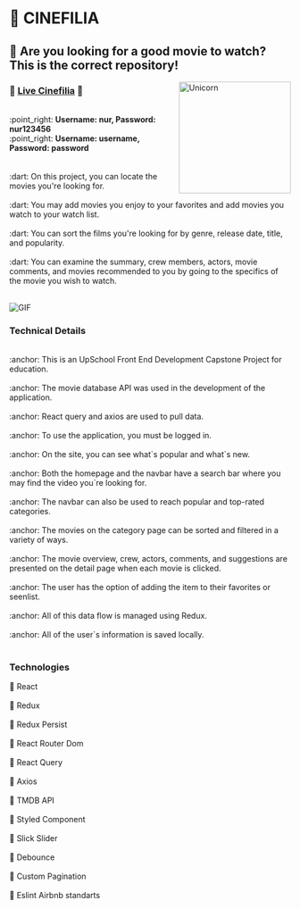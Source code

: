 # :movie_camera: CINEFILIA 

## :loudspeaker: Are you looking for a good movie to watch? This is the correct repository!
<img align="right" width=200px alt="Unicorn" src="https://media2.giphy.com/media/3o7rc0qU6m5hneMsuc/giphy.gif?cid=ecf05e477ynq9ryv3dqw0lthyt423zxjwyhqw7q8zddbv74g&rid=giphy.gif&ct=g" />

### :tada: <a href="https://cinefilia.netlify.app/">Live Cinefilia</a> :tada:
<br/>
:point_right: <b> Username: nur, Password: nur123456</b>
<br />
:point_right: <b> Username: username, Password: password</b>
<br/> <br/> <br/>
:dart: On this project, you can locate the movies you're looking for. <br/> <br/>
:dart: You may add movies you enjoy to your favorites and add movies you watch to your watch list. <br/> <br/>
:dart: You can sort the films you're looking for by genre, release date, title, and popularity. <br/> <br/>
:dart: You can examine the summary, crew members, actors, movie comments, and movies recommended to you by going to the specifics of the movie you wish to watch. <br/> <br/>


![GIF](src/assets/Cinefilia.gif)

### Technical Details

<br/>
:anchor: This is an UpSchool Front End Development Capstone Project for education. <br /> <br />
:anchor: The movie database API was used in the development of the application. <br /> <br />
:anchor: React query and axios are used to pull data. <br /> <br />
:anchor: To use the application, you must be logged in. <br /> <br />
:anchor: On the site, you can see what`s popular and what`s new. <br /> <br />
:anchor: Both the homepage and the navbar have a search bar where you may find the video you`re looking for. <br /> <br />
:anchor: The navbar can also be used to reach popular and top-rated categories. <br /> <br />
:anchor: The movies on the category page can be sorted and filtered in a variety of ways. <br /> <br />
:anchor: The movie overview, crew, actors, comments, and suggestions are presented on the detail page when each movie is clicked. <br /> <br />
:anchor: The user has the option of adding the item to their favorites or seenlist. <br /> <br />
:anchor: All of this data flow is managed using Redux. <br /> <br />
:anchor: All of the user`s information is saved locally. <br /> <br />

### Technologies 
:rocket: React <br/> <br />
:rocket: Redux <br/> <br />
:rocket: Redux Persist <br/> <br />
:rocket: React Router Dom <br/> <br />
:rocket: React Query <br/> <br />
:rocket: Axios <br/> <br />
:rocket: TMDB API <br/> <br />
:rocket: Styled Component <br/> <br />
:rocket: Slick Slider <br/> <br />
:rocket: Debounce <br/> <br />
:rocket: Custom Pagination <br/> <br />
:rocket: Eslint Airbnb standarts <br/> <br />
